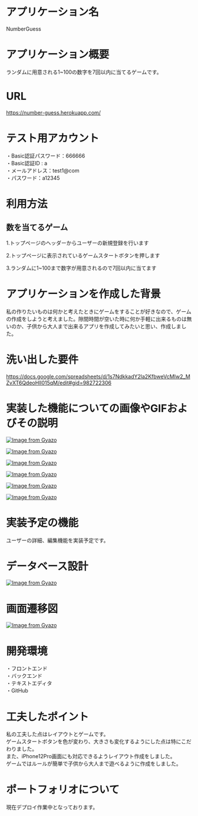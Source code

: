 # アプリケーション名　  
NumberGuess  

# アプリケーション概要  
ランダムに用意される1~100の数字を7回以内に当てるゲームです。

# URL
https://number-guess.herokuapp.com/

# テスト用アカウント
・Basic認証パスワード：666666  
・Basic認証ID : a  
・メールアドレス：test1@com  
・パスワード：a12345

# 利用方法

## 数を当てるゲーム  
1.トップページのヘッダーからユーザーの新規登録を行います

2.トップページに表示されているゲームスタートボタンを押します

3.ランダムに1~100まで数字が用意されるので7回以内に当てます

# アプリケーションを作成した背景
私の作りたいものは何かと考えたときにゲームをすることが好きなので、ゲームの作成をしようと考えました。隙間時間が空いた時に何か手軽に出来るものは無いのか、子供から大人まで出来るアプリを作成してみたいと思い、作成しました。

# 洗い出した要件
https://docs.google.com/spreadsheets/d/1s7NdkkadY2la2KfbweVcMIw2_MZvXT6QdeoHll015qM/edit#gid=982722306

# 実装した機能についての画像やGIFおよびその説明
[![Image from Gyazo](https://i.gyazo.com/f79b4611a3bea072753524881100c39a.gif)](https://gyazo.com/f79b4611a3bea072753524881100c39a)

[![Image from Gyazo](https://i.gyazo.com/84de6b0e56519279c89185380a0c2a15.jpg)](https://gyazo.com/84de6b0e56519279c89185380a0c2a15)

[![Image from Gyazo](https://i.gyazo.com/1db506d1ab2546ee8ec1bf17713648ba.jpg)](https://gyazo.com/1db506d1ab2546ee8ec1bf17713648ba)

[![Image from Gyazo](https://i.gyazo.com/9c74f9688afb4291e486477208ffc84b.gif)](https://gyazo.com/9c74f9688afb4291e486477208ffc84b)

[![Image from Gyazo](https://i.gyazo.com/ed10f21d2aa71c8c2834c43dcb4ad507.jpg)](https://gyazo.com/ed10f21d2aa71c8c2834c43dcb4ad507)

[![Image from Gyazo](https://i.gyazo.com/b6c0aa0da4d31892d165059dfeec1de5.gif)](https://gyazo.com/b6c0aa0da4d31892d165059dfeec1de5)

# 実装予定の機能
ユーザーの詳細、編集機能を実装予定です。

# データベース設計
[![Image from Gyazo](https://i.gyazo.com/31b074a53af199463039e1dc9196ea19.png)](https://gyazo.com/31b074a53af199463039e1dc9196ea19)

# 画面遷移図
[![Image from Gyazo](https://i.gyazo.com/2e6e9b8af6667a0f4c7e03bd15eb1f3b.png)](https://gyazo.com/2e6e9b8af6667a0f4c7e03bd15eb1f3b)

# 開発環境
・フロントエンド  
・バックエンド  
・テキストエディタ  
・GitHub

# 工夫したポイント
私の工夫した点はレイアウトとゲームです。  
ゲームスタートボタンを色が変わり、大きさも変化するようにした点は特にこだわりました。  
また、iPhone12Pro画面にも対応できるようレイアウト作成をしました。  
ゲームではルールが簡単で子供から大人まで遊べるように作成をしました。

# ポートフォリオについて
現在デプロイ作業中となっております。
